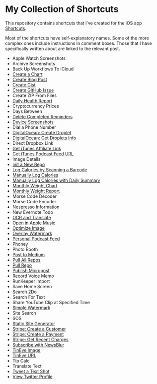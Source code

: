 # My Collection of Shortcuts

This repository contains shortcuts that I've created for the iOS app [Shortcuts](https://itunes.apple.com/us/app/id915249334?at=10l64N).

Most of the shortcuts have self-explanatory names. Some of the more complex ones include instructions in comment boxes. Those that I have specifically written about are linked to the relevant post.

- Apple Watch Screenshots
- Archive Screenshots
- Back Up Workflows To iCloud
- [Create a Chart](https://www.jordanmerrick.com/posts/workflow-charts)
- [Create Blog Post](https://www.jordanmerrick.com/posts/some-workflows-for-working-copy)
- [Create Gist](https://www.jordanmerrick.com/posts/workflow-and-apis)
- [Create GitHub Issue](https://www.jordanmerrick.com/posts/revisiting-ifttt-workflow)
- Create ZIP From Files
- [Daily Health Report](https://www.jordanmerrick.com/posts/getting-healthy-with-workflow)
- Cryptocurrency Prices
- Days Between
- [Delete Completed Reminders](https://www.jordanmerrick.com/posts/deleting-completed-icloud-reminders-on-ios)
- [Device Screenshots](https://www.jordanmerrick.com/posts/device-framed-screenshots-in-workflow-redux)
- Dial a Phone Number
- [DigitalOcean: Create Droplet](https://www.jordanmerrick.com/posts/workflow-and-apis)
- [DigitalOcean: Get Droplets Info](https://www.jordanmerrick.com/posts/workflow-and-apis)
- Direct Dropbox Link
- [Get iTunes Affiliate Link](https://www.jordanmerrick.com/posts/generate-itunes-affiliate-links-with-workflow)
- [Get iTunes Podcast Feed URL](https://www.jordanmerrick.com/posts/subscribe-to-podcast-itms-workflow)
- Image Details
- [Init a New Repo](https://www.jordanmerrick.com/posts/some-workflows-for-working-copy)
- [Log Calories by Scanning a Barcode](https://www.jordanmerrick.com/posts/getting-healthy-with-workflow)
- [Manually Log Calories](https://www.jordanmerrick.com/posts/getting-healthy-with-workflow)
- [Manually Log Calories with Daily Summary](https://www.jordanmerrick.com/posts/getting-healthy-with-workflow)
- [Monthly Weight Chart](https://www.jordanmerrick.com/posts/getting-healthy-with-workflow)
- [Monthly Weight Report](https://www.jordanmerrick.com/posts/getting-healthy-with-workflow)
- Morse Code Decoder
- Morse Code Encoder
- [Nespresso Information](https://www.jordanmerrick.com/posts/getting-nespresso-capsule-information-with-workflow)
- New Evernote Todo
- [OCR and Translate](https://www.jordanmerrick.com/posts/ocr-with-workflow)
- [Open in Apple Music](https://www.jordanmerrick.com/posts/open-itunes-store-album-in-apple-music)
- [Optimize Image](https://www.jordanmerrick.com/posts/optimizing-images-with-tinypng-and-workflow)
- [Overlay Watermark](https://www.jordanmerrick.com/posts/watermarking-images-with-workflow)
- [Personal Podcast Feed](https://www.jordanmerrick.com/posts/workflow-personal-podcast-feed)
- Phoney
- Photo Booth
- [Post to Medium](https://www.jordanmerrick.com/posts/revisiting-ifttt-workflow)
- [Pull All Repos](https://www.jordanmerrick.com/posts/some-workflows-for-working-copy)
- [Pull Repo](https://www.jordanmerrick.com/posts/some-workflows-for-working-copy)
- [Publish Micropost](https://www.jordanmerrick.com/posts/microblogging-workflow)
- Record Voice Memo
- RunKeeper Import
- Save Home Screen
- Search 2Do
- Search For Text
- Share YouTube Clip at Specified Time
- [Simple Watermark](https://www.jordanmerrick.com/posts/watermarking-images-with-workflow)
- Site Search
- SOS
- [Static Site Generator](https://www.jordanmerrick.com/posts/a-static-site-generator-for-workflow)
- [Stripe: Create a Customer](https://www.jordanmerrick.com/posts/workflow-and-apis)
- [Stripe: Create a Payment](https://www.jordanmerrick.com/posts/workflow-and-apis)
- [Stripe: Get Recent Charges](https://www.jordanmerrick.com/posts/workflow-and-apis)
- [Subscribe with NewsBlur](https://www.jordanmerrick.com/posts/revisiting-ifttt-workflow)
- [TinEye Image](https://www.jordanmerrick.com/posts/reverse-image-search-with-tineye-and-workflow)
- [TinEye URL](https://www.jordanmerrick.com/posts/reverse-image-search-with-tineye-and-workflow)
- Tip Calc
- Translate Text
- [Tweet a Text Shot](https://www.jordanmerrick.com/posts/post-an-excerpt-of-text-as-an-image-to-twitter-using-workflow)
- [View Twitter Profile](https://www.jordanmerrick.com/posts/open-twitter-com-user-profiles-in-a-3rd-party-twitter-client-with-workflow)